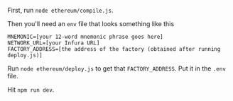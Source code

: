 First, run `node ethereum/compile.js`.

Then you'll need an `env` file that looks something like this
```
MNEMONIC=[your 12-word mnemonic phrase goes here]
NETWORK_URL=[your Infura URL]
FACTORY_ADDRESS=[the address of the factory (obtained after running deploy.js)]
```

Run `node ethereum/deploy.js` to get that `FACTORY_ADDRESS`. Put it in the `.env` file.

Hit `npm run dev`.